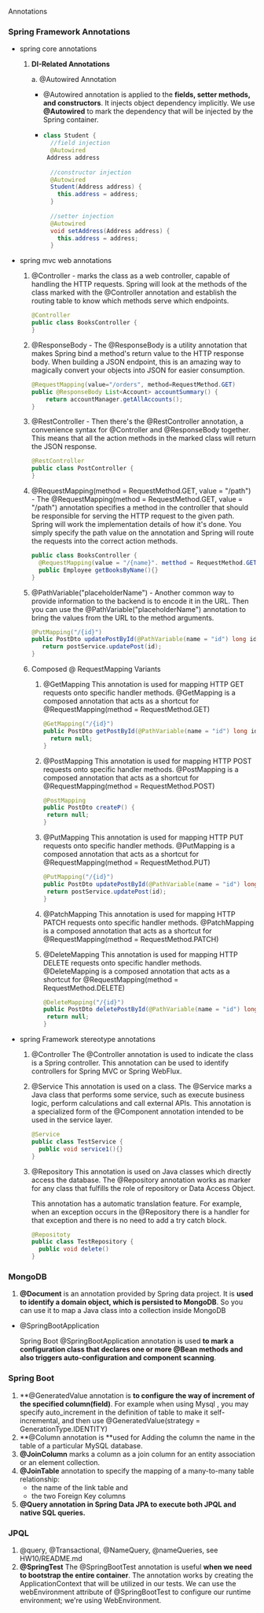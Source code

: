 Annotations

### Spring Framework Annotations

- spring core annotations

  1. **DI-Related Annotations**

     a. @Autowired Annotation

     - @Autowired annotation is applied to the **fields, setter methods, and constructors**. It injects object dependency implicitly. We use **@Autowired** to mark the dependency that will be injected by the Spring container.

     - ``` java
       class Student {
         //field injection
         @Autowired
       	Address address
           
         //constructor injection
         @Autowired
         Student(Address address) {
           this.address = address;
         }
         
         //setter injection
         @Autowired
         void setAddress(Address address) {
           this.address = address;
         } 
       ```
  
- spring mvc web annotations
  
  1. @Controller - marks the class as a web controller, capable of handling the HTTP requests. Spring will look at the methods of the class marked with the @Controller annotation and establish the routing table to know which methods serve which endpoints.
  
     ``` java
     @Controller
     public class BooksController {
     }
     ```
  
  2. @ResponseBody - The @ResponseBody is a utility annotation that makes Spring bind a method's return value to the HTTP response body. When building a JSON endpoint, this is an amazing way to magically convert your objects into JSON for easier consumption.
	
        ``` java
        @RequestMapping(value="/orders", method=RequestMethod.GET)
        public @ResponseBody List<Account> accountSummary() {
            return accountManager.getAllAccounts();
        }
        ```
  
  3. @RestController - Then there's the @RestController annotation, a convenience syntax for @Controller and @ResponseBody together. This means that all the action methods in the marked class will return the JSON response.
  
     ``` java
     @RestController
     public class PostController {
     }
     ```
  
  4. @RequestMapping(method = RequestMethod.GET, value = "/path") - The @RequestMapping(method = RequestMethod.GET, value = "/path") annotation specifies a method in the controller that should be responsible for serving the HTTP request to the given path. Spring will work the implementation details of how it's done. You simply specify the path value on the annotation and Spring will route the requests into the correct action methods.
  
     ``` java
     public class BooksController {
       @RequestMapping(value = "/{name}". metthod = RequestMethod.GET)
       public Employee getBooksByName(){}
     }
     ```
  
  5. @PathVariable("placeholderName") - Another common way to provide information to the backend is to encode it in the URL. Then you can use the @PathVariable("placeholderName") annotation to bring the values from the URL to the method arguments.
  
     ``` java
     @PutMapping("/{id}")
     public PostDto updatePostById(@PathVariable(name = "id") long id) {
        return postService.updatePost(id);
     }
     ```
  
  6. Composed @ RequestMapping Variants
        1. @GetMapping 
       This annotation is used for mapping HTTP GET requests onto specific handler methods. @GetMapping is a composed annotation that acts as a shortcut for @RequestMapping(method = RequestMethod.GET)
  
            ``` java
           @GetMapping("/{id}")
           public PostDto getPostById(@PathVariable(name = "id") long id) {
              return null;
           }
            ```
  
        2. @PostMapping
        This annotation is used for mapping HTTP POST requests onto specific handler methods. @PostMapping is a composed annotation that acts as a shortcut for @RequestMapping(method = RequestMethod.POST)
            ``` java
            @PostMapping
            public PostDto createP() {
             return null;
            }
            ```
  
        3. @PutMapping
        This annotation is used for mapping HTTP PUT requests onto specific handler methods. @PutMapping is a composed annotation that acts as a shortcut for @RequestMapping(method = RequestMethod.PUT)
            ``` java
            @PutMapping("/{id}")
            public PostDto updatePostById(@PathVariable(name = "id") long id) {
             return postService.updatePost(id);
            }
            ```
  
        4. @PatchMapping
        This annotation is used for mapping HTTP PATCH requests onto specific handler methods. @PatchMapping is a composed annotation that acts as a shortcut for @RequestMapping(method = RequestMethod.PATCH)
  
        5. @DeleteMapping
        This annotation is used for mapping HTTP DELETE requests onto specific handler methods. @DeleteMapping is a composed annotation that acts as a shortcut for @RequestMapping(method = RequestMethod.DELETE)
            ``` java
            @DeleteMapping("/{id}")
            public PostDto deletePostById(@PathVariable(name = "id") long id) {
             return null;
            }
            ```


- spring Framework stereotype annotations
  1. @Controller
      The @Controller annotation is used to indicate the class is a Spring controller. This annotation can be used to identify controllers for Spring MVC or Spring WebFlux.
  
  2. @Service
      This annotation is used on a class. The @Service marks a Java class that performs some service, such as execute business logic, perform calculations and call external APIs. This annotation is a specialized form of the @Component annotation intended to be used in the service layer.

        ``` java
        @Service
        public class TestService {
          public void service1(){}
        }
        ```
  
  3. @Repository
      This annotation is used on Java classes which directly access the database. The @Repository annotation works as marker for any class that fulfills the role of repository or Data Access Object.
  
     This annotation has a automatic translation feature. For example, when an exception occurs in the @Repository there is a handler for that exception and there is no need to add a try catch block.
  
        ``` java
        @Repositoty
        public class TestRepository {
          public void delete()
        }
        ```

### MongoDB 

1. **@Document**  is an annotation provided by Spring data project. It is **used to identify a domain object, which is persisted to MongoDB**. So you can use it to map a Java class into a collection inside MongoDB

 - @SpringBootApplication

   Spring Boot @SpringBootApplication annotation is used **to mark a configuration class that declares one or more @Bean methods and also triggers auto-configuration and component scanning**.

### Spring Boot

1. **@GeneratedValue annotation is **to configure the way of increment of the specified column(field)**. For example when using Mysql , you may specify auto_increment in the definition of table to make it self-incremental, and then use @GeneratedValue(strategy = GenerationType.IDENTITY)
2. **@Column annotation is **used for Adding the column the name in the table of a particular MySQL database.
3. **@JoinColumn** marks a column as a join column for an entity association or an element collection.
4. **@JoinTable** annotation to specify the mapping of a many-to-many table relationship:
   - the name of the link table and
   - the two Foreign Key columns
5. **@Query annotation in Spring Data JPA to execute both JPQL and native SQL queries.**



### JPQL

1. @query, @Transactional, @NameQuery, @nameQueries, see HW10/README.md
2. **@SpringTest** The @SpringBootTest annotation is useful **when we need to bootstrap the entire container**. The annotation works by creating the ApplicationContext that will be utilized in our tests. We can use the webEnvironment attribute of @SpringBootTest to configure our runtime environment; we're using WebEnvironment.
